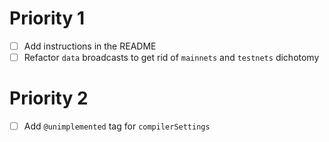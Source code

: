 # Priority 1

- [ ] Add instructions in the README
- [ ] Refactor `data` broadcasts to get rid of `mainnets` and `testnets` dichotomy

# Priority 2

- [ ] Add `@unimplemented` tag for `compilerSettings`
